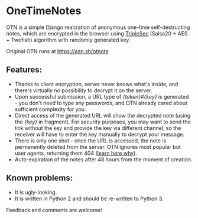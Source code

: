 # OneTimeNotes
OTN is a simple Django realization of anonymous one-time self-destructing notes, which are encrypted in the browser using [TripleSec](https://keybase.io/triplesec "Official page of TripleSec") (Salsa20 + AES + Twofish) algorithm with randomly generated key.

Original OTN runs at https://aan.sh/otnote

## Features:
* Thanks to client encryption, server never knows what's inside, and there's virtually no possibility to decrypt it on the server.
* Upon successful submission, a URL type of _{token}#{key}_ is generated - you don't need to type any passwords, and OTN already cared about sufficient complexity for you.
* Direct access of the generated URL will show the decrypted note (using the _{key}_ in fragment). For security purposes, you may want to send the link without the key and provide the key via different channel, so the receiver will have to enter the key manually to decrypt your message.
* There is only one shot - once the URL is accessed, the note is permanently deleted from the server. OTN ignores most popular bot user agents, returning them 404 ([learn here why](https://techcrunch.com/2017/06/15/should-whatsapp-let-you-disable-url-previews/ "URL previews")).
* Auto-expiration of the notes after 48 hours from the moment of creation.

## Known problems:
* It is ugly-looking.
* It is written in Python 2 and should be re-written to Python 3. 

Feedback and comments are welcome!

